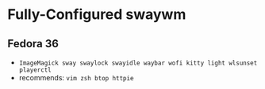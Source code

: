 # Fully-Configured swaywm

## Fedora 36

- `ImageMagick sway swaylock swayidle waybar wofi kitty light wlsunset playerctl`
- recommends: `vim zsh btop httpie`



